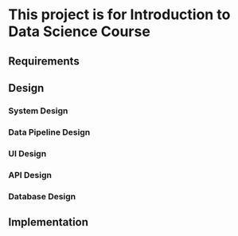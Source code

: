 # This project is for Introduction to Data Science Course

## Requirements

## Design

### System Design

### Data Pipeline Design

### UI Design

### API Design

### Database Design

## Implementation
